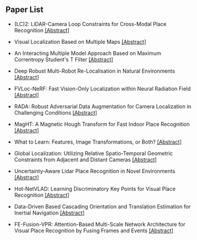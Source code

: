 ## Paper List

- (LC)2: LiDAR-Camera Loop Constraints for Cross-Modal Place Recognition
[[Abstract]](https://events.infovaya.com/presentation?id=105350)

- Visual Localization Based on Multiple Maps
[[Abstract]](https://events.infovaya.com/presentation?id=105353)

- An Interacting Multiple Model Approach Based on Maximum Correntropy Student's T Filter
[[Abstract]](https://events.infovaya.com/presentation?id=105356)

- Deep Robust Multi-Robot Re-Localisation in Natural Environments
[[Abstract]](https://events.infovaya.com/presentation?id=105359)

- FVLoc-NeRF: Fast Vision-Only Localization within Neural Radiation Field
[[Abstract]](https://events.infovaya.com/presentation?id=105362)

- RADA: Robust Adversarial Data Augmentation for Camera Localization in Challenging Conditions
[[Abstract]](https://events.infovaya.com/presentation?id=105365)

- MagHT: A Magnetic Hough Transform for Fast Indoor Place Recognition
[[Abstract]](https://events.infovaya.com/presentation?id=105368)

- What to Learn: Features, Image Transformations, or Both?
[[Abstract]](https://events.infovaya.com/presentation?id=105371)

- Global Localization: Utilizing Relative Spatio-Temporal Geometric Constraints from Adjacent and Distant Cameras
[[Abstract]](https://events.infovaya.com/presentation?id=105374)

- Uncertainty-Aware Lidar Place Recognition in Novel Environments
[[Abstract]](https://events.infovaya.com/presentation?id=105377)

- Hot-NetVLAD: Learning Discriminatory Key Points for Visual Place Recognition
[[Abstract]](https://events.infovaya.com/presentation?id=105380)

- Data-Driven Based Cascading Orientation and Translation Estimation for Inertial Navigation
[[Abstract]](https://events.infovaya.com/presentation?id=105383)

- FE-Fusion-VPR: Attention-Based Multi-Scale Network Architecture for Visual Place Recognition by Fusing Frames and Events
[[Abstract]](https://events.infovaya.com/presentation?id=105386)

